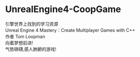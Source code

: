 # UnrealEngine4-CoopGame
引擎世界上找到的学习资源  
Unreal Engine 4 Mastery：Create Multiplayer Games with C++  
作者 Tom Loopman  
向着梦想前进!  
气势磅礴,感人肺腑的游戏!  
